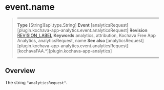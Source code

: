 # event.name

> --------------------- ------------------------------------------------------------------------------------------
> __Type__              [String][api.type.String]
> __Event__             [analyticsRequest][plugin.kochava-app-analytics.event.analyticsRequest]
> __Revision__          [REVISION_LABEL](REVISION_URL)
> __Keywords__          analytics, attribution, Kochava Free App Analytics, analyticsRequest, name
> __See also__			[analyticsRequest][plugin.kochava-app-analytics.event.analyticsRequest]
>						[kochavaFAA.*][plugin.kochava-app-analytics]
> --------------------- ------------------------------------------------------------------------------------------

## Overview

The string `"analyticsRequest"`.
